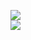 [![](https://img.shields.io/badge/Made%20With-Github%20Spray-lightgrey.svg?style=for-the-badge&logo=github)](https://github.com/Annihil/github-spray#11172)  
[![](https://i.imgur.com/2DrTn0Z.gif)](https://github.com/Annihil/github-spray)